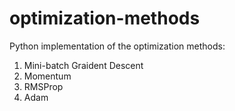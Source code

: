 # optimization-methods
Python implementation of the optimization methods:
1. Mini-batch Graident Descent
2. Momentum
3. RMSProp
4. Adam
